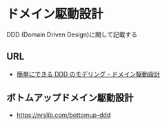 # ドメイン駆動設計

DDD (Domain Driven Design)に関して記載する

## URL

- [簡単にできる DDD のモデリング - ドメイン駆動設計](https://little-hands.hatenablog.com/entry/2022/06/01/ddd-modeling)

## ボトムアップドメイン駆動設計

- https://nrslib.com/bottomup-ddd

